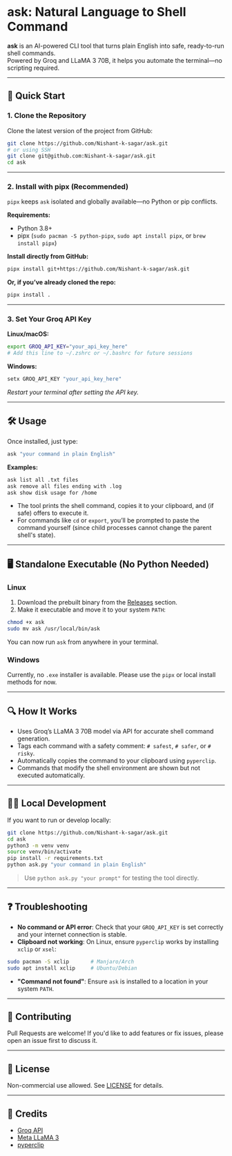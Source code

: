 # ask: Natural Language to Shell Command

**ask** is an AI-powered CLI tool that turns plain English into safe, ready-to-run shell commands.  
Powered by Groq and LLaMA 3 70B, it helps you automate the terminal—no scripting required.

---

## 🚀 Quick Start

### 1. Clone the Repository

Clone the latest version of the project from GitHub:

```bash
git clone https://github.com/Nishant-k-sagar/ask.git
# or using SSH
git clone git@github.com:Nishant-k-sagar/ask.git
cd ask
```

---

### 2. Install with pipx (Recommended)

`pipx` keeps `ask` isolated and globally available—no Python or pip conflicts.

**Requirements:**
- Python 3.8+
- pipx (`sudo pacman -S python-pipx`, `sudo apt install pipx`, or `brew install pipx`)

**Install directly from GitHub:**

```bash
pipx install git+https://github.com/Nishant-k-sagar/ask.git
```

**Or, if you’ve already cloned the repo:**

```bash
pipx install .
```

---

### 3. Set Your Groq API Key

**Linux/macOS:**

```bash
export GROQ_API_KEY="your_api_key_here"
# Add this line to ~/.zshrc or ~/.bashrc for future sessions
```

**Windows:**

```cmd
setx GROQ_API_KEY "your_api_key_here"
```

*Restart your terminal after setting the API key.*

---

## 🛠️ Usage

Once installed, just type:

```bash
ask "your command in plain English"
```

**Examples:**

```bash
ask list all .txt files
ask remove all files ending with .log
ask show disk usage for /home
```

- The tool prints the shell command, copies it to your clipboard, and (if safe) offers to execute it.
- For commands like `cd` or `export`, you’ll be prompted to paste the command yourself (since child processes cannot change the parent shell's state).

---

## 🖥️ Standalone Executable (No Python Needed)

### Linux

1. Download the prebuilt binary from the [Releases](https://github.com/Nishant-k-sagar/ask/tree/master/dist) section.
2. Make it executable and move it to your system `PATH`:

```bash
chmod +x ask
sudo mv ask /usr/local/bin/ask
```

You can now run `ask` from anywhere in your terminal.

### Windows

Currently, no `.exe` installer is available. Please use the `pipx` or local install methods for now.

---

## 🔍 How It Works

- Uses Groq’s LLaMA 3 70B model via API for accurate shell command generation.
- Tags each command with a safety comment: `# safest`, `# safer`, or `# risky`.
- Automatically copies the command to your clipboard using `pyperclip`.
- Commands that modify the shell environment are shown but not executed automatically.

---

## 🧑‍💻 Local Development

If you want to run or develop locally:

```bash
git clone https://github.com/Nishant-k-sagar/ask.git
cd ask
python3 -m venv venv
source venv/bin/activate
pip install -r requirements.txt
python ask.py "your command in plain English"
```

> Use `python ask.py "your prompt"` for testing the tool directly.

---

## ❓ Troubleshooting

- **No command or API error**: Check that your `GROQ_API_KEY` is set correctly and your internet connection is stable.
- **Clipboard not working**: On Linux, ensure `pyperclip` works by installing `xclip` or `xsel`:
  
```bash
sudo pacman -S xclip       # Manjaro/Arch
sudo apt install xclip     # Ubuntu/Debian
```

- **"Command not found"**: Ensure `ask` is installed to a location in your system `PATH`.

---

## 🤝 Contributing

Pull Requests are welcome! If you'd like to add features or fix issues, please open an issue first to discuss it.

---

## 📄 License

Non-commercial use allowed. See [LICENSE](LICENSE) for details.

---

## 🙏 Credits

- [Groq API](https://console.groq.com/)
- [Meta LLaMA 3](https://ai.meta.com/llama/)
- [pyperclip](https://pypi.org/project/pyperclip/)
